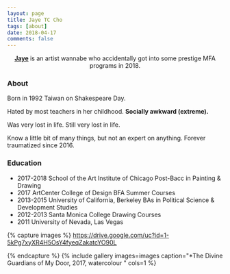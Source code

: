 ```yaml
---
layout: page
title: Jaye TC Cho
tags: [about]
date: 2018-04-17
comments: false
---
```

    
<center><a href="https://www.instagram.com/jjjcho/"><b>Jaye</b></a> is an artist wannabe who accidentally got into some prestige MFA programs in 2018.</center>


### About  
Born in 1992 Taiwan on Shakespeare Day. <p>
Hated by most teachers in her childhood. **Socially awkward (extreme).**
<p></P>
Was very lost in life. 
Still very lost in life.
<p></p>
Know a little bit of many things, but not an expert on anything.
Forever traumatized since 2016.

### Education 
* 2017-2018  School of the Art Institute of Chicago 
    Post-Bacc in Painting & Drawing
* 2017       ArtCenter College of Design
    BFA Summer Courses
* 2013-2015  University of California, Berkeley
    BAs in Political Science & Development Studies
* 2012-2013  Santa Monica College 
    Drawing Courses 
* 2011       University of Nevada, Las Vegas 


{% capture images %}
https://drive.google.com/uc?id=1-5kPg7xyXR4H5OsY4fyeqZakatcYO90L

{% endcapture %}
{% include gallery images=images caption="*The Divine Guardians of My Door, 2017, watercolour " cols=1 %}


